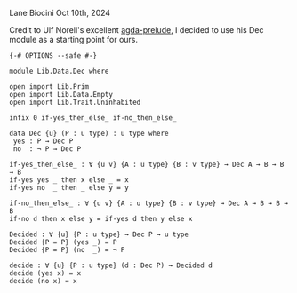 Lane Biocini
Oct 10th, 2024

Credit to Ulf Norell's excellent [agda-prelude](https://github.com/UlfNorell/agda-prelude),
I decided to use his Dec module as a starting point for ours.

```
{-# OPTIONS --safe #-}

module Lib.Data.Dec where

open import Lib.Prim
open import Lib.Data.Empty
open import Lib.Trait.Uninhabited

infix 0 if-yes_then_else_ if-no_then_else_

data Dec {u} (P : u type) : u type where
 yes : P → Dec P
 no  : ¬ P → Dec P

if-yes_then_else_ : ∀ {u v} {A : u type} {B : v type} → Dec A → B → B → B
if-yes yes _ then x else _ = x
if-yes no  _ then _ else y = y

if-no_then_else_ : ∀ {u v} {A : u type} {B : v type} → Dec A → B → B → B
if-no d then x else y = if-yes d then y else x

Decided : ∀ {u} {P : u type} → Dec P → u type
Decided {P = P} (yes _) = P
Decided {P = P} (no  _) = ¬ P

decide : ∀ {u} {P : u type} (d : Dec P) → Decided d
decide (yes x) = x
decide (no x) = x
